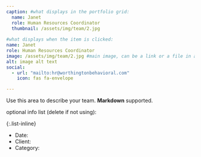```yaml
---
caption: #what displays in the portfolio grid:
  name: Janet
  role: Human Resources Coordinator
  thumbnail: /assets/img/team/2.jpg
  
#what displays when the item is clicked:
name: Janet
role: Human Resources Coordinator
image: /assets/img/team/2.jpg #main image, can be a link or a file in assets/img/portfolio
alt: image alt text
social:
  - url: "mailto:hr@worthingtonbehavioral.com"
    icon: fas fa-envelope

---
```

Use this area to describe your team. **Markdown** supported.

optional info list (delete if not using):

{:.list-inline} 
- Date: 
- Client: 
- Category: 

